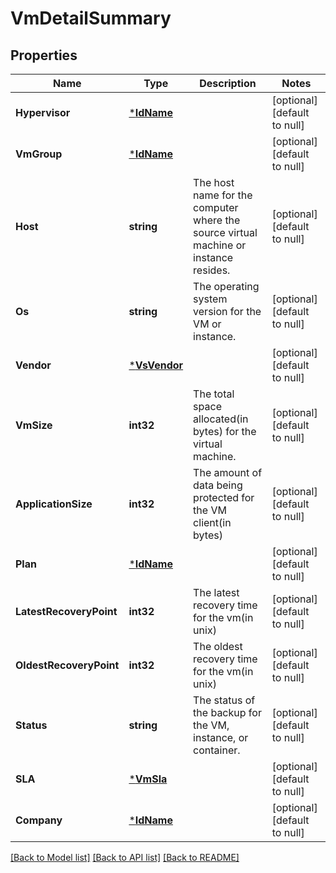# VmDetailSummary

## Properties
Name | Type | Description | Notes
------------ | ------------- | ------------- | -------------
**Hypervisor** | [***IdName**](IdName.md) |  | [optional] [default to null]
**VmGroup** | [***IdName**](IdName.md) |  | [optional] [default to null]
**Host** | **string** | The host name for the computer where the source virtual machine or instance resides. | [optional] [default to null]
**Os** | **string** | The operating system version for the VM or instance. | [optional] [default to null]
**Vendor** | [***VsVendor**](VSVendor.md) |  | [optional] [default to null]
**VmSize** | **int32** | The total space allocated(in bytes) for the virtual machine. | [optional] [default to null]
**ApplicationSize** | **int32** | The amount of data being protected for the VM client(in bytes) | [optional] [default to null]
**Plan** | [***IdName**](IdName.md) |  | [optional] [default to null]
**LatestRecoveryPoint** | **int32** | The latest recovery time for the vm(in unix) | [optional] [default to null]
**OldestRecoveryPoint** | **int32** | The oldest recovery time for the vm(in unix) | [optional] [default to null]
**Status** | **string** | The status of the backup for the VM, instance, or  container. | [optional] [default to null]
**SLA** | [***VmSla**](VMSla.md) |  | [optional] [default to null]
**Company** | [***IdName**](IdName.md) |  | [optional] [default to null]

[[Back to Model list]](../README.md#documentation-for-models) [[Back to API list]](../README.md#documentation-for-api-endpoints) [[Back to README]](../README.md)

